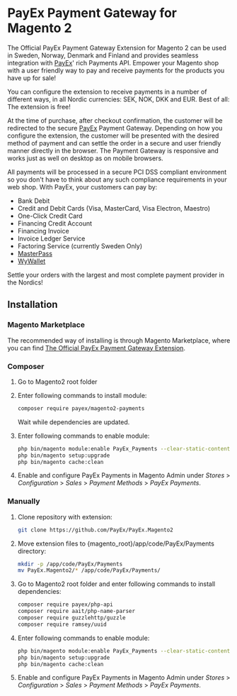 # PayEx Payment Gateway for Magento 2

The Official PayEx Payment Gateway Extension for Magento 2 can be used in
Sweden, Norway, Denmark and Finland and provides seamless integration with
[PayEx][payex]' rich Payments API. Empower your Magento shop with a user
friendly way to pay and receive payments for the products you have up for sale!

You can configure the extension to receive payments in a number of different
ways, in all Nordic currencies: SEK, NOK, DKK and EUR. Best of all: The
extension is free!

At the time of purchase, after checkout confirmation, the customer will be
redirected to the secure [PayEx][payex] Payment Gateway. Depending on how you
configure the extension, the customer will be presented with the desired method
of payment and can settle the order in a secure and user friendly manner
directly in the browser. The Payment Gateway is responsive and works just as
well on desktop as on mobile browsers.

All payments will be processed in a secure PCI DSS compliant environment so you
don't have to think about any such compliance requirements in your web shop.
With PayEx, your customers can pay by:

* Bank Debit
* Credit and Debit Cards (Visa, MasterCard, Visa Electron, Maestro)
* One-Click Credit Card
* Financing Credit Account
* Financing Invoice
* Invoice Ledger Service
* Factoring Service (currently Sweden Only)
* [MasterPass][masterpass]
* [WyWallet][wywallet]

Settle your orders with the largest and most complete payment provider in the
Nordics!

## Installation

### Magento Marketplace

The recommended way of installing is through Magento Marketplace, where you can
find [The Official PayEx Payment Gateway Extension][marketplace].

### Composer

1. Go to Magento2 root folder

2. Enter following commands to install module:

   ```bash
   composer require payex/magento2-payments
   ```

   Wait while dependencies are updated.

3. Enter following commands to enable module:

   ```bash
   php bin/magento module:enable PayEx_Payments --clear-static-content
   php bin/magento setup:upgrade
   php bin/magento cache:clean
   ```

4. Enable and configure PayEx Payments in Magento Admin under *Stores* >
   *Configuration* > *Sales* > *Payment Methods* > *PayEx Payments*.
   
### Manually
   
1. Clone repository with extension:
   ```bash
   git clone https://github.com/PayEx/PayEx.Magento2
   ```

2. Move extension files to {magento_root}/app/code/PayEx/Payments directory:
   ```bash
   mkdir -p /app/code/PayEx/Payments
   mv PayEx.Magento2/* /app/code/PayEx/Payments/
   ```   
   
2. Go to Magento2 root folder and enter following commands to install dependencies:
   
   ```bash
   composer require payex/php-api
   composer require aait/php-name-parser
   composer require guzzlehttp/guzzle
   composer require ramsey/uuid
   ```

3. Enter following commands to enable module:
   
   ```bash
   php bin/magento module:enable PayEx_Payments --clear-static-content
   php bin/magento setup:upgrade
   php bin/magento cache:clean
   ```

 4. Enable and configure PayEx Payments in Magento Admin under *Stores* >
      *Configuration* > *Sales* > *Payment Methods* > *PayEx Payments*.

[payex]: http://payex.com/
[marketplace]: https://marketplace.magento.com/payex-magento2-payments.html
[masterpass]: https://www.mastercard.se/sv-se/konsument/tjaenster-och-innovation/innovation/masterpass.html
[wywallet]: http://wywallet.se/
